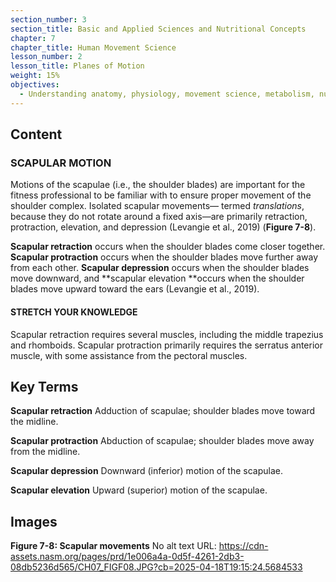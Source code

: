 ```yaml
---
section_number: 3
section_title: Basic and Applied Sciences and Nutritional Concepts
chapter: 7
chapter_title: Human Movement Science
lesson_number: 2
lesson_title: Planes of Motion
weight: 15%
objectives:
  - Understanding anatomy, physiology, movement science, metabolism, nutrition, and supplementation.
---
```


## Content
### SCAPULAR MOTION

Motions of the scapulae (i.e., the shoulder blades) are important for the fitness professional to be familiar with to ensure proper movement of the shoulder complex. Isolated scapular movements— termed *translations*, because they do not rotate around a fixed axis—are primarily retraction, protraction, elevation, and depression (Levangie et al., 2019) (**Figure 7-8**).

**Scapular retraction** occurs when the shoulder blades come closer together. **Scapular protraction** occurs when the shoulder blades move further away from each other. **Scapular depression** occurs when the shoulder blades move downward, and **scapular elevation **occurs when the shoulder blades move upward toward the ears (Levangie et al., 2019).

#### STRETCH YOUR KNOWLEDGE

Scapular retraction requires several muscles, including the middle trapezius and rhomboids. Scapular protraction primarily requires the serratus anterior muscle, with some assistance from the pectoral muscles.

## Key Terms

**Scapular retraction**
Adduction of scapulae; shoulder blades move toward the midline.

**Scapular protraction**
Abduction of scapulae; shoulder blades move away from the midline.

**Scapular depression**
Downward (inferior) motion of the scapulae.

**Scapular elevation**
Upward (superior) motion of the scapulae.

## Images

**Figure 7-8: Scapular movements**
No alt text
URL: https://cdn-assets.nasm.org/pages/prd/1e006a4a-0d5f-4261-2db3-08db5236d565/CH07_FIGF08.JPG?cb=2025-04-18T19:15:24.5684533